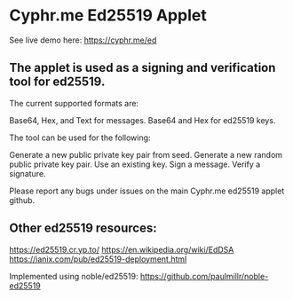 # Cyphr.me Ed25519 Applet

See live demo here: https://cyphr.me/ed

## The applet is used as a signing and verification tool for ed25519.

The current supported formats are:

Base64, Hex, and Text for messages.
Base64 and Hex for ed25519 keys.

The tool can be used for the following:

Generate a new public private key pair from seed.
Generate a new random public private key pair.
Use an existing key.
Sign a message.
Verify a signature.

Please report any bugs under issues on the main Cyphr.me ed25519 applet github.

## Other ed25519 resources:

https://ed25519.cr.yp.to/
https://en.wikipedia.org/wiki/EdDSA
https://ianix.com/pub/ed25519-deployment.html


Implemented using noble/ed25519: https://github.com/paulmillr/noble-ed25519